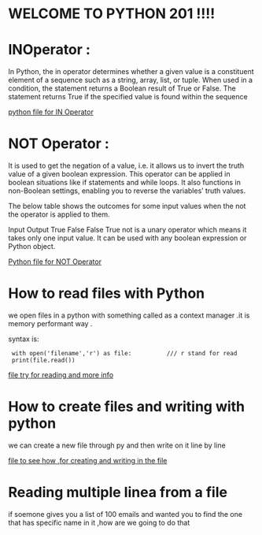 # WELCOME TO PYTHON 201 !!!!

# INOperator :

In Python, the in operator determines whether a given value is a constituent element of a sequence such as a string, array, list, or tuple. When used in a condition, the statement returns a Boolean result of True or False. The statement returns True if the specified value is found within the sequence

[python file for IN Operator](INOperator.py)

# NOT Operator :

It is used to get the negation of a value, i.e. it allows us to invert the truth value of a given boolean expression. This operator can be applied in boolean situations like if statements and while loops. It also functions in non-Boolean settings, enabling you to reverse the variables’ truth values.

The below table shows the outcomes for some input values when the not the operator is applied to them.

Input	Output
True	False
False	True
not is a unary operator which means it takes only one input value. It can be used with any boolean expression or Python object.

[Python file for NOT Operator](NOTOperator.py)
# How to read files with Python 

we open files in a python with something called as a context manager .it is memory performant way .

syntax is:

     with open('filename','r') as file:          /// r stand for read 
     print(file.read())

[file try for reading and more info](reading_files.py)

# How to create files and writing with python 

we can create a new file through py and then write on it line by line 

[file to see how ,for creating and writing in the file](writing_files.py)

# Reading multiple linea from a file 

if soemone gives you a list of 100 emails and wanted you to find the one that has specific name in it ,how are we going to do that



